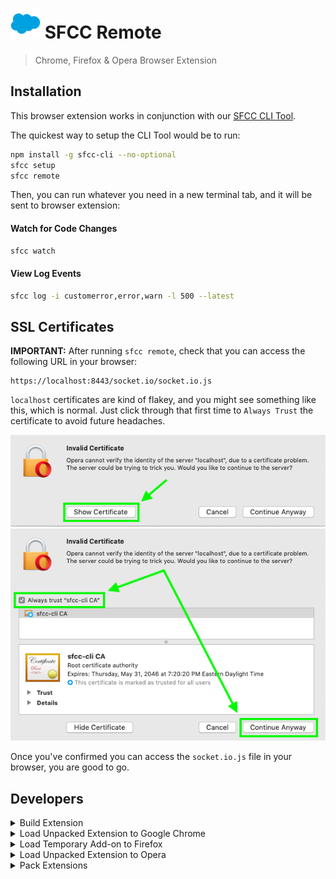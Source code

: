 #  ![icon](./static/icons/48.png) SFCC Remote

> Chrome, Firefox & Opera Browser Extension

Installation
---

This browser extension works in conjunction with our [SFCC CLI Tool](https://github.com/redvanworkshop/sfcc-cli).

The quickest way to setup the CLI Tool would be to run:

```bash
npm install -g sfcc-cli --no-optional
sfcc setup
sfcc remote
```

Then, you can run whatever you need in a new terminal tab, and it will be sent to browser extension:

#### Watch for Code Changes

```bash
sfcc watch
```

#### View Log Events

```bash
sfcc log -i customerror,error,warn -l 500 --latest
```


SSL Certificates
---

**IMPORTANT:** After running `sfcc remote`, check that you can access the following URL in your browser:

```
https://localhost:8443/socket.io/socket.io.js
```

`localhost` certificates are kind of flakey, and you might see something like this, which is normal. Just click through that first time to `Always Trust` the certificate to avoid future headaches.

![Error](https://github.com/redvanworkshop/sfcc-cli/raw/master/docs/img/ssl-error.png "Error")
![Error](https://github.com/redvanworkshop/sfcc-cli/raw/master/docs/img/ssl-error-accept.png "Error")

Once you've confirmed you can access the `socket.io.js` file in your browser, you are good to go.


Developers
---

<details><summary>Build Extension</summary>

```bash
git clone git@github.com:manifestinteractive/sfcc-remote.git
cd sfcc-remote
npm install
npm run build
npm run pack
```

</details>

<details><summary>Load Unpacked Extension to Google Chrome</summary>

1. Open Google Chrome
2. Go to the following URL in a new tab:  `chrome://extensions/`
3. In the top right corner, Enable **Developer Mode**
4. Click the **LOAD UNPACKED** link in the header
5. Select the `./sfcc-remote/build` folder

</details>

<details><summary>Load Temporary Add-on to Firefox</summary>

1. Open Terminal in project root and run `npm run pack:firefox`
2. Open Firefox
3. Go to the following URL in a new tab:  `about:debugging`
4. Select `Enable add-on debugging` checkbox
5. In the top right corner, Click **Load Temporary Add-on**
6. Select the `firefox.zip` file

</details>

<details><summary>Load Unpacked Extension to Opera</summary>

1. Open Google Chrome
2. Go to the following URL in a new tab:  `chrome://extensions/`
3. In the top right corner, Enable **Developer Mode**
4. Click the **Load Unpacked Extension ...**
5. Select the `./sfcc-remote/build` folder

</details>

<details><summary>Pack Extensions</summary>

```bash
cd sfcc-remote
npm run pack
```

</details>
